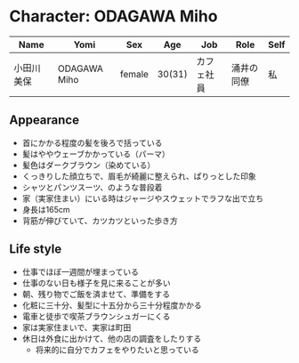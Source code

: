 # Character: ODAGAWA Miho

| Name | Yomi | Sex | Age | Job | Role | Self |
| --- | --- | --- | --- | --- | --- | --- |
| 小田川　美保 | ODAGAWA Miho | female | 30(31) | カフェ社員 | 涌井の同僚 | 私 |

## Appearance

- 首にかかる程度の髪を後ろで括っている
- 髪はややウェーブかかっている（パーマ）
- 髪色はダークブラウン（染めている）
- くっきりした顔立ちで、眉毛が綺麗に整えられ、ぱりっとした印象
- シャツとパンツスーツ、のような普段着
- 家（実家住まい）にいる時はジャージやスウェットでラフな出で立ち
- 身長は165cm
- 背筋が伸びていて、カツカツといった歩き方

## Life style

- 仕事でほぼ一週間が埋まっている
- 仕事のない日も様子を見に来ることが多い
- 朝、残り物でご飯を済ませて、準備をする
- 化粧に三十分、髪型に十五分から三十分程度かかる
- 電車と徒歩で喫茶ブラウンシュガーにくる
- 家は実家住まいで、実家は町田
- 休日は外食に出かけて、他の店の調査をしたりする
    - 将来的に自分でカフェをやりたいと思っている


